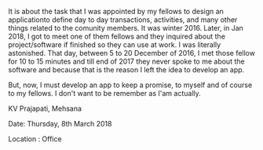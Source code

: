 It is about the task that I was appointed by my fellows to design an applicationto define day to day transactions, activities, and many other things related to the comunity members. It was winter 2016. Later, in Jan 2018, I got to meet one of them fellows and they inquired about the project/software if finished so they can use at work. I was literally astonished. That day, between 5 to 20 December of 2016, I met those fellow for 10 to 15 minutes and till end of 2017 they never spoke to me about the software and because that is the reason I left the idea to develop an app.

But, now, I must develop an app to keep a promise, to myself and of course to my fellows. I don't want to be remember as I'am actually. 

KV Prajapati,
Mehsana

Date: Thursday, 8th March 2018

Location : Office
